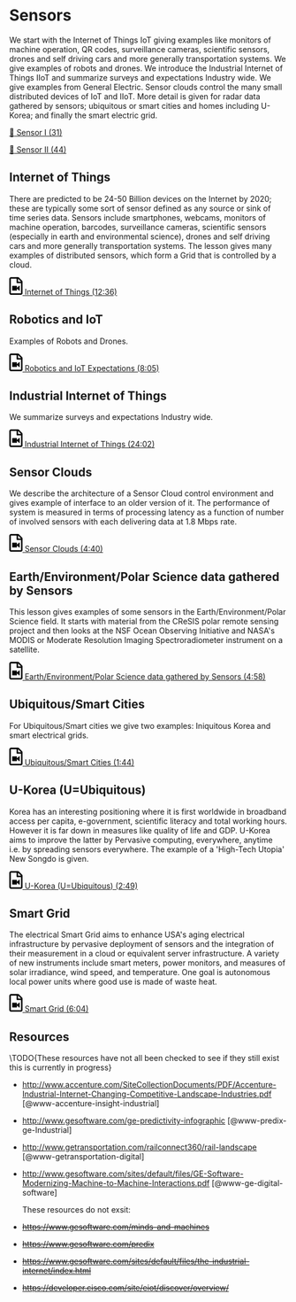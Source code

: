 # Sensors

We start with the Internet of Things IoT giving examples like monitors
of machine operation, QR codes, surveillance cameras, scientific
sensors, drones and self driving cars and more generally transportation
systems. We give examples of robots and drones. We introduce the
Industrial Internet of Things IIoT and summarize surveys and
expectations Industry wide. We give examples from General Electric.
Sensor clouds control the many small distributed devices of IoT and
IIoT. More detail is given for radar data gathered by sensors;
ubiquitous or smart cities and homes including U-Korea; and finally the
smart electric grid.

[:scroll: Sensor I
(31)](https://drive.google.com/open?id=0B8936_ytjfjmVXZCUnR3TnVMMFk)

[:scroll: Sensor II
(44)](https://drive.google.com/open?id=0B8936_ytjfjmelMwSUl6Q1lLV1k)

## Internet of Things

There are predicted to be 24-50 Billion devices on the Internet by 2020;
these are typically some sort of sensor defined as any source or sink of
time series data. Sensors include smartphones, webcams, monitors of
machine operation, barcodes, surveillance cameras, scientific sensors
(especially in earth and environmental science), drones and self driving
cars and more generally transportation systems. The lesson gives many
examples of distributed sensors, which form a Grid that is controlled by
a cloud.

[![Video](images/video.png) Internet of Things
(12:36)](https://www.youtube.com/watch?v=0O0-mz-CWtQ)

## Robotics and IoT

Examples of Robots and Drones.

[![Video](images/video.png) Robotics and IoT Expectations
(8:05)](https://www.youtube.com/watch?v=ABP0Yygw2Zg)

## Industrial Internet of Things

We summarize surveys and expectations Industry wide.

[![Video](images/video.png) Industrial Internet of Things
(24:02)](https://www.youtube.com/watch?v=kxKzBfd62Og)

## Sensor Clouds

We describe the architecture of a Sensor Cloud control environment and
gives example of interface to an older version of it. The performance of
system is measured in terms of processing latency as a function of
number of involved sensors with each delivering data at 1.8 Mbps rate.

[![Video](images/video.png) Sensor Clouds (4:40)](https://youtu.be/0egT1FsVGrU)

## Earth/Environment/Polar Science data gathered by Sensors

This lesson gives examples of some sensors in the
Earth/Environment/Polar Science field. It starts with material from the
CReSIS polar remote sensing project and then looks at the NSF Ocean
Observing Initiative and NASA's MODIS or Moderate Resolution Imaging
Spectroradiometer instrument on a satellite.

[![Video](images/video.png) Earth/Environment/Polar Science data gathered by Sensors
(4:58)](https://youtu.be/CS2gX7axWfI)

## Ubiquitous/Smart Cities

For Ubiquitous/Smart cities we give two examples: Iniquitous Korea and
smart electrical grids.

[![Video](images/video.png) Ubiquitous/Smart Cities (1:44)](https://youtu.be/MFFIItQ3SOo)

## U-Korea (U=Ubiquitous)

Korea has an interesting positioning where it is first worldwide in
broadband access per capita, e-government, scientific literacy and total
working hours. However it is far down in measures like quality of life
and GDP. U-Korea aims to improve the latter by Pervasive computing,
everywhere, anytime i.e. by spreading sensors everywhere. The example of
a 'High-Tech Utopia' New Songdo is given.

[![Video](images/video.png) U-Korea (U=Ubiquitous)
(2:49)](https://www.youtube.com/watch?v=U38zWbSI2n4)

## Smart Grid

The electrical Smart Grid aims to enhance USA's aging electrical
infrastructure by pervasive deployment of sensors and the integration of
their measurement in a cloud or equivalent server infrastructure. A
variety of new instruments include smart meters, power monitors, and
measures of solar irradiance, wind speed, and temperature. One goal is
autonomous local power units where good use is made of waste heat.

[![Video](images/video.png) Smart Grid
(6:04)](https://www.youtube.com/watch?v=UfEiIzaZzI8)

## Resources

\TODO{These resources have not all been checked to see if they still
  exist this is currently in progress}

-   <http://www.accenture.com/SiteCollectionDocuments/PDF/Accenture-Industrial-Internet-Changing-Competitive-Landscape-Industries.pdf> [@www-accenture-insight-industrial]
-   <http://www.gesoftware.com/ge-predictivity-infographic> [@www-predix-ge-Industrial]
-   <http://www.getransportation.com/railconnect360/rail-landscape> [@www-getransportation-digital]
-   <http://www.gesoftware.com/sites/default/files/GE-Software-Modernizing-Machine-to-Machine-Interactions.pdf> [@www-ge-digital-software]

    These resources do not exsit:
-   ~~<https://www.gesoftware.com/minds-and-machines>~~
-   ~~<https://www.gesoftware.com/predix>~~
-   ~~<https://www.gesoftware.com/sites/default/files/the-industrial-internet/index.html>~~
-   ~~<https://developer.cisco.com/site/eiot/discover/overview/>~~
